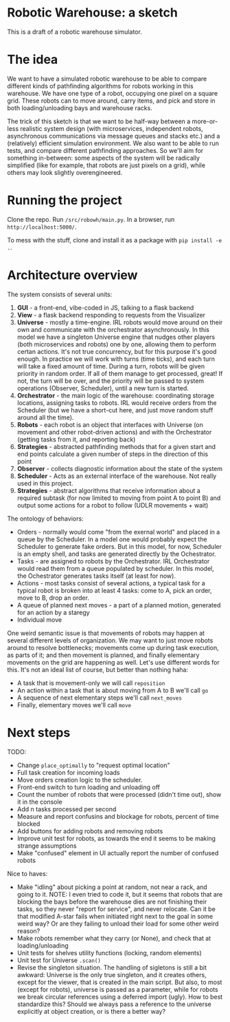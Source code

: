 # Robotic Warehouse: a sketch

This is a draft of a robotic warehouse simulator.

# The idea

We want to have a simulated robotic warehouse to be able to compare different kinds of pathfinding algorithms for robots working in this warehouse. We have one type of a robot, occupying one pixel on a square grid. These robots can to move around, carry items, and pick and store in both loading/unloading bays and warehouse racks.

The trick of this sketch is that we want to be half-way between a more-or-less realistic system design (with microservices, independent robots, asynchronous communications via message queues and stacks etc.) and a (relatively) efficient simulation environment. We also want to be able to run tests, and compare different pathfinding approaches. So we'll aim for something in-between:
some aspects of the system will be radically simplified (like for example, that robots are just
pixels on a grid), while others may look slightly overengineered.

# Running the project

Clone the repo. Run `/src/robowh/main.py`. In a browser, run `http://localhost:5000/`.

To mess with the stuff, clone and install it as a package with `pip install -e .`.

# Architecture overview

The system consists of several units:
1. **GUI** - a front-end, vibe-coded in JS, talking to a flask backend
2. **View** - a flask backend responding to requests from the Visualizer
3. **Universe** - mostly a time-engine. IRL robots would move around on their own and communicate with the orchestrator asynchronously. In this model we have a singleton Universe engine that nudges other players (both microservices and robots) one by one, allowing them to perform certan actions. It's not true concurrency, but for this purpose it's good enough. In practice we will work with turns (time ticks), and each turn will take a fixed amount of time. During a turn, robots will be given priority in random order. If all of them manage to get processed, great! If not, the turn will be over, and the priority will be passed to system operations (Observer, Scheduler), until a new turn is started.
4. **Orchestrator** - the main logic of the warehouse: coordinating storage locations, assigning tasks to robots. IRL would receive orders from the Scheduler (but we have a short-cut here, and just move random stuff around all the time).
5. **Robots** - each robot is an object that interfaces with Universe (on movement and other robot-driven actions) and with the Orchestrator (getting tasks from it, and reporting back)
6. **Strategies** - abstracted pathfinding methods that for a given start and end points calculate a given number of steps in the direction of this point
6. **Observer** - collects diagnostic information about the state of the system
7. **Scheduler** - Acts as an external interface of the warehouse. Not really used in this project.
8. **Strategies** - abstract algorithms that receive information about a required subtask (for now limited to moving from point A to point B) and output some actions for a robot to follow (UDLR movements + wait)

The ontology of behaviors:
* Orders - normally would come "from the exernal world" and placed in a queue by the Scheduler. In a model one would probably expect the Scheduler to generate fake orders. But in this model, for now, Scheduler is an empty shell, and tasks are generated directly by the Ochestrator.
* Tasks - are assigned to robots by the Orchestrator. IRL Orchestrator would read them from a queue populated by scheduler. In this model, the Ochestrator generates tasks itself (at least for now).
* Actions - most tasks consist of several actions, a typical task for a typical robot is broken into at least 4 tasks: come to A, pick an order, move to B, drop an order.
* A queue of planned next moves - a part of a planned motion, generated for an action by a staregy
* Individual move

One weird semantic issue is that movements of robots may happen at several different levels of organization. We may want to just move robots around to resolve bottlenecks; movements come up during task execution, as parts of it; and then movement is planned, and finally elementary movements on the grid are happening as well. Let's use different words for this. It's not an ideal list of course, but better than nothing haha:
* A task that is movement-only we will call `reposition`
* An action within a task that is about moving from A to B we'll call `go`
* A sequence of next elementary steps we'll call `next_moves`
* Finally, elementary moves we'll call `move`

# Next steps

TODO:
* Change `place_optimally` to "request optimal location"
* Full task creation for incoming loads
* Move orders creation logic to the scheduler.
* Front-end switch to turn loading and unloading off
* Count the number of robots that were processed (didn't time out), show it in the console
* Add n tasks processed per second
* Measure and report confusins and blockage for robots, percent of time blocked
* Add buttons for adding robots and removing robots
* Improve unit test for robots, as towards the end it seems to be making strange assumptions
* Make "confused" element in UI actually report the number of confused robots

Nice to haves:
* Make "idling" about picking a point at random, not near a rack, and going to it. NOTE: I even tried to code it, but it seems that robots that are blocking the bays before the warehouse dies are not finishing their tasks, so they never "report for service", and never relocate. Can it be that modified A-star fails when initiated right next to the goal in some weird way? Or are they failing to unload their load for some other weird reason?
* Make robots remember what they carry (or None), and check that at loading/unloading
* Unit tests for shelves utility functions (locking, random elements)
* Unit test for Universe `.scan()`
* Revise the singleton situation. The handling of sigletons is still a bit awkward: Universe is the only true singleton, and it creates others, except for the viewer, that is created in the main script. But also, to most (except for robots), universe is passed as a parameter, while for robots we break circular references using a deferred import (ugly). How to best standardize this? Should we always pass a reference to the universe explicitly at object creation, or is there a better way?